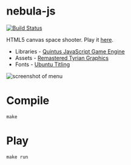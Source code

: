 nebula-js
=========

[![Build Status](https://codebuild.us-east-1.amazonaws.com/badges?uuid=eyJlbmNyeXB0ZWREYXRhIjoiK0VaSk1GNTVOMHhrU0FZV2grVVNZWjJyejJnOVBabEhQRUFSdTQzVzU5aFc4R1BIcFhPckxCTS8zNWR3RzVQSXhvZmNsM2JsdklEZlpMYmhzc0lJakVvPSIsIml2UGFyYW1ldGVyU3BlYyI6IllWMnJzRXdkZzJtTVBWeTQiLCJtYXRlcmlhbFNldFNlcmlhbCI6MX0%3D&branch=master)](https://console.aws.amazon.com/codesuite/codebuild/projects/github-nebula/history)

HTML5 canvas space shooter. Play it [here](http://jamesmoriarty.github.io/nebula/).

- Libraries - [Quintus JavaScript Game Engine](http://html5quintus.com/)
- Assets - [Remastered Tyrian Graphics](http://www.lostgarden.com/2007/04/free-game-graphics-tyrian-ships-and.html)
- Fonts - [Ubuntu Titling](http://www.fontsquirrel.com/fonts/Ubuntu-Titling)


![screenshot of menu](https://raw.github.com/jamesmoriarty/nebula-js/master/doc/screenshot-01.png)

# Compile

```
make
```

# Play

```
make run
```
